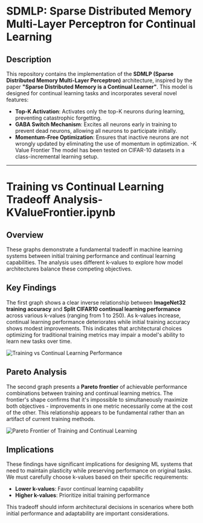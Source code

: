 # SDMLP: Sparse Distributed Memory Multi-Layer Perceptron for Continual Learning

## Description
This repository contains the implementation of the **SDMLP (Sparse Distributed Memory Multi-Layer Perceptron)** architecture, inspired by the paper **"Sparse Distributed Memory is a Continual Learner"**. This model is designed for continual learning tasks and incorporates several novel features:
- **Top-K Activation**: Activates only the top-K neurons during learning, preventing catastrophic forgetting.
- **GABA Switch Mechanism**: Excites all neurons early in training to prevent dead neurons, allowing all neurons to participate initially.
- **Momentum-Free Optimization**: Ensures that inactive neurons are not wrongly updated by eliminating the use of momentum in optimization.
-K Value Frontier
The model has been tested on CIFAR-10 datasets in a class-incremental learning setup.

---
# Training vs Continual Learning Tradeoff Analysis- KValueFrontier.ipynb

## Overview
These graphs demonstrate a fundamental tradeoff in machine learning systems between initial training performance and continual learning capabilities. The analysis uses different k-values to explore how model architectures balance these competing objectives.

## Key Findings
The first graph shows a clear inverse relationship between **ImageNet32 training accuracy** and **Split CIFAR10 continual learning performance** across various k-values (ranging from 1 to 250). As k-values increase, continual learning performance deteriorates while initial training accuracy shows modest improvements. This indicates that architectural choices optimizing for traditional training metrics may impair a model's ability to learn new tasks over time.

![Training vs Continual Learning Performance](path/to/your/first-graph.png)

## Pareto Analysis
The second graph presents a **Pareto frontier** of achievable performance combinations between training and continual learning metrics. The frontier's shape confirms that it's impossible to simultaneously maximize both objectives - improvements in one metric necessarily come at the cost of the other. This relationship appears to be fundamental rather than an artifact of current training methods.

![Pareto Frontier of Training and Continual Learning](path/to/your/second-graph.png)

## Implications
These findings have significant implications for designing ML systems that need to maintain plasticity while preserving performance on original tasks. We must carefully choose k-values based on their specific requirements:
- **Lower k-values**: Favor continual learning capability
- **Higher k-values**: Prioritize initial training performance

This tradeoff should inform architectural decisions in scenarios where both initial performance and adaptability are important considerations.

